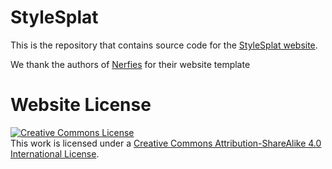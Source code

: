 # StyleSplat

This is the repository that contains source code for the [StyleSplat website](https://stylesplat.github.io).

We thank the authors of [Nerfies](https://nerfies.github.io) for their website template

# Website License
<a rel="license" href="http://creativecommons.org/licenses/by-sa/4.0/"><img alt="Creative Commons License" style="border-width:0" src="https://i.creativecommons.org/l/by-sa/4.0/88x31.png" /></a><br />This work is licensed under a <a rel="license" href="http://creativecommons.org/licenses/by-sa/4.0/">Creative Commons Attribution-ShareAlike 4.0 International License</a>.
